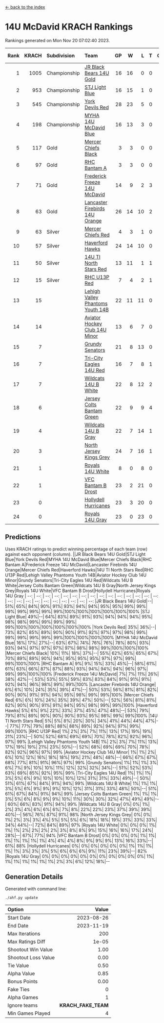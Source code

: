 [<- back to the index](readme.md)
# 14U McDavid KRACH Rankings
Rankings generated on Mon Nov 20 07:02:40 2023.

Rank|KRACH|Subdivision|Team|GP|W|L|T|OTW|OTL|SoS|Exp Wins|Win Diff
---:|---:|:---|:---|---:|---:|---:|---:|---:|---:|---:|---:|---:
1|1005|Championship|[JR Black Bears 14U Gold](https://gamesheetstats.com/seasons/3659/teams/140633/schedule)|16|16|0|0|1|0|11|16.8|-0.0
2|953|Championship|[STJ Light Blue](https://gamesheetstats.com/seasons/3659/teams/140639/schedule)|16|15|1|0|0|0|89|15.9|0.0
3|545|Championship|[York Devils Red](https://gamesheetstats.com/seasons/3659/teams/140644/schedule)|28|23|5|0|0|0|337|23.9|0.0
4|198|Championship|[MYHA 14U McDavid Blue](https://gamesheetstats.com/seasons/3659/teams/140636/schedule)|16|13|3|0|0|0|89|13.9|0.0
5|117|Gold|[Mercer Chiefs Black](https://gamesheetstats.com/seasons/3659/teams/140605/schedule)|3|3|0|0|0|0|5|3.9|0.0
6|97|Gold|[RHC Bantam A](https://gamesheetstats.com/seasons/3659/teams/140618/schedule)|3|3|0|0|0|0|4|3.9|0.0
7|71|Gold|[Frederick Freeze 14U McDavid](https://gamesheetstats.com/seasons/3659/teams/140628/schedule)|14|9|2|3|0|0|87|11.4|0.0
8|63|Gold|[Lancaster Firebirds 14U Orange](https://gamesheetstats.com/seasons/3659/teams/140634/schedule)|26|14|10|2|0|0|219|15.9|0.0
9|63|Silver|[Mercer Chiefs Red](https://gamesheetstats.com/seasons/3659/teams/140606/schedule)|4|3|1|0|0|0|112|3.9|0.0
10|57|Silver|[Haverford Hawks](https://gamesheetstats.com/seasons/3659/teams/140630/schedule)|24|14|10|0|0|0|213|14.9|0.0
11|50|Silver|[14U TI North Stars Red](https://gamesheetstats.com/seasons/3659/teams/140626/schedule)|13|11|1|1|0|0|11|12.4|0.0
12|15|Silver|[RHC U13P Red](https://gamesheetstats.com/seasons/3659/teams/140619/schedule)|7|4|2|1|0|0|72|5.4|0.0
13|15||[Lehigh Valley Phantoms Youth 14B](https://gamesheetstats.com/seasons/3659/teams/140635/schedule)|22|11|11|0|1|1|139|11.9|0.0
14|14||[Aviator Hockey Club 14U Minor](https://gamesheetstats.com/seasons/3659/teams/140627/schedule)|13|6|7|0|0|0|238|6.9|0.0
15|7||[Grundy Senators](https://gamesheetstats.com/seasons/3659/teams/140629/schedule)|21|8|13|0|0|1|272|8.9|0.0
16|7||[Tri-City Eagles 14U Red](https://gamesheetstats.com/seasons/3659/teams/140640/schedule)|16|7|8|1|1|0|112|8.4|0.0
17|7||[Wildcats 14U B White](https://gamesheetstats.com/seasons/3659/teams/140643/schedule)|22|8|12|2|1|1|87|9.9|0.0
18|6||[Jersey Colts Bantam Green](https://gamesheetstats.com/seasons/3659/teams/140632/schedule)|22|9|9|4|1|0|41|11.9|0.0
19|4||[Wildcats 14U B Gray](https://gamesheetstats.com/seasons/3659/teams/140642/schedule)|22|7|14|1|0|0|76|8.4|0.0
20|3||[North Jersey Kings Grey](https://gamesheetstats.com/seasons/3659/teams/140637/schedule)|24|7|16|1|1|0|62|8.4|0.0
21|1||[Royals 14U White](https://gamesheetstats.com/seasons/3659/teams/140620/schedule)|8|0|8|0|0|1|254|0.9|0.0
22|1||[VFC Bantam B Drost](https://gamesheetstats.com/seasons/3659/teams/140641/schedule)|23|2|21|0|0|2|253|2.9|0.0
23|0||[Hollydell Hurricanes](https://gamesheetstats.com/seasons/3659/teams/140631/schedule)|23|3|20|0|0|0|45|3.9|0.0
24|0||[Royals 14U Gray](https://gamesheetstats.com/seasons/3659/teams/140638/schedule)|23|0|23|0|0|0|146|0.9|0.0

## Predictions
Uses KRACH ratings to predict winning percentage of each team (row) against each opponent (column).
||JR Black Bears 14U Gold|STJ Light Blue|York Devils Red|MYHA 14U McDavid Blue|Mercer Chiefs Black|RHC Bantam A|Frederick Freeze 14U McDavid|Lancaster Firebirds 14U Orange|Mercer Chiefs Red|Haverford Hawks|14U TI North Stars Red|RHC U13P Red|Lehigh Valley Phantoms Youth 14B|Aviator Hockey Club 14U Minor|Grundy Senators|Tri-City Eagles 14U Red|Wildcats 14U B White|Jersey Colts Bantam Green|Wildcats 14U B Gray|North Jersey Kings Grey|Royals 14U White|VFC Bantam B Drost|Hollydell Hurricanes|Royals 14U Gray
| --: | --: | --: | --: | --: | --: | --: | --: | --: | --: | --: | --: | --: | --: | --: | --: | --: | --: | --: | --: | --: | --: | --: | --: | --: 
|JR Black Bears 14U Gold|--| 51%| 65%| 84%| 90%| 91%| 93%| 94%| 94%| 95%| 95%| 99%| 99%| 99%| 99%| 99%| 99%| 99%|100%|100%|100%|100%|100%|100%
|STJ Light Blue| 49%|--| 64%| 83%| 89%| 91%| 93%| 94%| 94%| 94%| 95%| 98%| 98%| 99%| 99%| 99%| 99%| 99%|100%|100%|100%|100%|100%|100%
|York Devils Red| 35%| 36%|--| 73%| 82%| 85%| 89%| 90%| 90%| 91%| 92%| 97%| 97%| 98%| 99%| 99%| 99%| 99%| 99%| 99%|100%|100%|100%|100%
|MYHA 14U McDavid Blue| 16%| 17%| 27%|--| 63%| 67%| 74%| 76%| 76%| 78%| 80%| 93%| 93%| 94%| 97%| 97%| 97%| 97%| 98%| 98%| 99%|100%|100%|100%
|Mercer Chiefs Black| 10%| 11%| 18%| 37%|--| 55%| 62%| 65%| 65%| 67%| 70%| 89%| 89%| 90%| 94%| 95%| 95%| 95%| 97%| 97%| 99%| 99%|100%|100%
|RHC Bantam A|  9%|  9%| 15%| 33%| 45%|--| 58%| 61%| 61%| 63%| 66%| 87%| 87%| 88%| 93%| 94%| 94%| 94%| 96%| 97%| 99%| 99%|100%|100%
|Frederick Freeze 14U McDavid|  7%|  7%| 11%| 26%| 38%| 42%|--| 53%| 53%| 55%| 59%| 83%| 83%| 84%| 91%| 91%| 91%| 92%| 94%| 96%| 98%| 99%| 99%|100%
|Lancaster Firebirds 14U Orange|  6%|  6%| 10%| 24%| 35%| 39%| 47%|--| 50%| 53%| 56%| 81%| 81%| 82%| 90%| 90%| 91%| 91%| 94%| 95%| 98%| 99%| 99%|100%
|Mercer Chiefs Red|  6%|  6%| 10%| 24%| 35%| 39%| 47%| 50%|--| 52%| 56%| 81%| 81%| 82%| 90%| 90%| 91%| 91%| 94%| 95%| 98%| 99%| 99%|100%
|Haverford Hawks|  5%|  6%|  9%| 22%| 33%| 37%| 45%| 47%| 48%|--| 53%| 79%| 79%| 81%| 89%| 90%| 90%| 90%| 93%| 95%| 98%| 99%| 99%|100%
|14U TI North Stars Red|  5%|  5%|  8%| 20%| 30%| 34%| 41%| 44%| 44%| 47%|--| 77%| 77%| 79%| 88%| 88%| 88%| 89%| 92%| 94%| 97%| 99%| 99%|100%
|RHC U13P Red|  1%|  2%|  3%|  7%| 11%| 13%| 17%| 19%| 19%| 21%| 23%|--| 50%| 52%| 68%| 69%| 69%| 70%| 78%| 82%| 92%| 96%| 97%| 99%
|Lehigh Valley Phantoms Youth 14B|  1%|  2%|  3%|  7%| 11%| 13%| 17%| 19%| 19%| 21%| 23%| 50%|--| 52%| 68%| 69%| 69%| 70%| 78%| 82%| 92%| 96%| 97%| 99%
|Aviator Hockey Club 14U Minor|  1%|  1%|  2%|  6%| 10%| 12%| 16%| 18%| 18%| 19%| 21%| 48%| 48%|--| 66%| 67%| 67%| 68%| 77%| 81%| 91%| 96%| 97%| 99%
|Grundy Senators|  1%|  1%|  1%|  3%|  6%|  7%|  9%| 10%| 10%| 11%| 12%| 32%| 32%| 34%|--| 51%| 52%| 53%| 63%| 69%| 85%| 92%| 95%| 99%
|Tri-City Eagles 14U Red|  1%|  1%|  1%|  3%|  5%|  6%|  9%| 10%| 10%| 10%| 12%| 31%| 31%| 33%| 49%|--| 50%| 51%| 61%| 67%| 84%| 91%| 94%| 99%
|Wildcats 14U B White|  1%|  1%|  1%|  3%|  5%|  6%|  9%|  9%|  9%| 10%| 12%| 31%| 31%| 33%| 48%| 50%|--| 51%| 61%| 67%| 84%| 91%| 94%| 99%
|Jersey Colts Bantam Green|  1%|  1%|  1%|  3%|  5%|  6%|  8%|  9%|  9%| 10%| 11%| 30%| 30%| 32%| 47%| 49%| 49%|--| 60%| 66%| 83%| 91%| 94%| 99%
|Wildcats 14U B Gray|  0%|  0%|  1%|  2%|  3%|  4%|  6%|  6%|  6%|  7%|  8%| 22%| 22%| 23%| 37%| 39%| 39%| 40%|--| 56%| 76%| 87%| 91%| 98%
|North Jersey Kings Grey|  0%|  0%|  1%|  2%|  3%|  3%|  4%|  5%|  5%|  5%|  6%| 18%| 18%| 19%| 31%| 33%| 33%| 34%| 44%|--| 72%| 84%| 89%| 97%
|Royals 14U White|  0%|  0%|  0%|  1%|  1%|  1%|  2%|  2%|  2%|  2%|  3%|  8%|  8%|  9%| 15%| 16%| 16%| 17%| 24%| 28%|--| 67%| 77%| 94%
|VFC Bantam B Drost|  0%|  0%|  0%|  0%|  1%|  1%|  1%|  1%|  1%|  1%|  1%|  4%|  4%|  4%|  8%|  9%|  9%|  9%| 13%| 16%| 33%|--| 61%| 88%
|Hollydell Hurricanes|  0%|  0%|  0%|  0%|  0%|  0%|  1%|  1%|  1%|  1%|  1%|  3%|  3%|  3%|  5%|  6%|  6%|  6%|  9%| 11%| 23%| 39%|--| 82%
|Royals 14U Gray|  0%|  0%|  0%|  0%|  0%|  0%|  0%|  0%|  0%|  0%|  0%|  1%|  1%|  1%|  1%|  1%|  1%|  1%|  2%|  3%|  6%| 12%| 18%|--

## Generation Details

Generated with command line:
```
./ahf.py update
```

| Option | Value |
| :----- | ----: |
| Start Date | 2023-08-26 |
| End Date | 2023-11-19 |
| Max Iterations | 200 |
| Max Ratings Diff | 1e-05 |
| Shootout Win Value | 1.00 |
| Shootout Loss Value | 0.00 |
| Tie Value | 0.50 |
| Alpha Value | 0.85 |
| Bonus Points | 0.00 |
| Fake Ties | 0 |
| Alpha Games | 1 |
| Ignore teams | __KRACH_FAKE_TEAM__ |
| Min Games Played | 4 |

